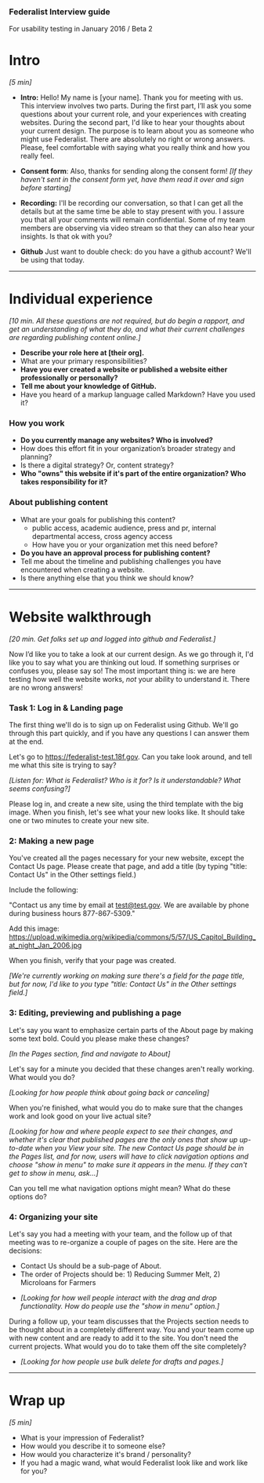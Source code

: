 ### Federalist Interview guide  
For usability testing in January 2016 / Beta 2  

# Intro

*[5 min]*

* **Intro:** Hello! My name is [your name]. Thank you for meeting with us. This interview involves two parts. During the first part, I’ll ask you some questions about your current role, and your experiences with creating websites. During the second part, I'd like to hear your thoughts about your current design. The purpose is to learn about you as someone who might use Federalist. There are absolutely no right or wrong answers. Please, feel comfortable with saying what you really think and how you really feel.

* **Consent form**: Also, thanks for sending along the consent form! *[If they haven't sent in the consent form yet, have them read it over and sign before starting]*

* **Recording:** I'll be recording our conversation, so that I can get all the details but at the same time be able to stay present with you. I assure you that all your comments will remain confidential. Some of my team members are observing via video stream so that they can also hear your insights. Is that ok with you?

* **Github** Just want to double check: do you have a github account? We'll be using that today.

---

# Individual experience

*[10 min. All these questions are not required, but do begin a rapport, and get an understanding of what they do, and what their current challenges are regarding publishing content online.]*

* **Describe your role here at [their org].**  
* What are your primary responsibilities?
* **Have you ever created a website or published a website either professionally or personally?**
* **Tell me about your knowledge of GitHub.**
* Have you heard of a markup language called Markdown? Have you used it?

### How you work

* **Do you currently manage any websites? Who is involved?**
* How does this effort fit in your organization’s broader strategy and planning?
* Is there a digital strategy? Or, content strategy?
* **Who "owns" this website if it's part of the entire organization? Who takes responsibility for it?**

### About publishing content

* What are your goals for publishing this content?
  * public access, academic audience, press and pr, internal departmental access, cross agency access
  * How have you or your organization met this need before?
* **Do you have an approval process for publishing content?**
* Tell me about the timeline and publishing challenges you have encountered when creating a website.
* Is there anything else that you think we should know?


---


# Website walkthrough

*[20 min. Get folks set up and logged into github and Federalist.]*

Now I’d like you to take a look at our current design. As we go through it, I'd like you to say what you are thinking out loud. If something surprises or confuses you, please say so! The most important thing is: we are here testing how well the website works, *not* your ability to understand it. There are no wrong answers!

### Task 1: Log in & Landing page

The first thing we'll do is to sign up on Federalist using Github. We'll go through this part quickly, and if you have any questions I can answer them at the end.

Let's go to https://federalist-test.18f.gov. Can you take look around, and tell me what this site is trying to say?

*[Listen for: What is Federalist?  Who is it for?  Is it understandable? What seems confusing?]*

Please log in, and create a new site, using the third template with the big image. When you finish, let's see what your new looks like. It should take one or two minutes to create your new site.


### 2: Making a new page

You've created all the pages necessary for your new website, except the Contact Us page. Please create that page, and add a title (by typing "title: Contact Us" in the Other settings field.)

Include the following:

"Contact us any time by  email at test@test.gov.
We are available by phone during business hours 877-867-5309."

Add this image: https://upload.wikimedia.org/wikipedia/commons/5/57/US_Capitol_Building_at_night_Jan_2006.jpg

When you finish, verify that your page was created.

*[We're currently working on making sure there's a field for the page title, but for now, I'd like to you type "title: Contact Us" in the Other settings field.]*

### 3: Editing, previewing and publishing a page

Let's say you want to emphasize certain parts of the About page by making some text bold. Could you please make these changes?

*[In the Pages section, find and navigate to About]*

Let's say for a minute you decided that these changes aren't really working. What would you do?

*[Looking for how people think about going back or canceling]*

When you're finished, what would you do to make sure that the changes work and look good on your live actual site?

*[Looking for how and where people expect to see their changes, and whether it's clear that published pages are the only ones that show up up-to-date when you View your site. The new Contact Us page should be in the Pages list, and for now, users will have to click navigation options and choose "show in menu" to make sure it appears in the menu.  If they can't get to show in menu, ask...]*

Can you tell me what navigation options might mean? What do these options do?


### 4: Organizing your site

Let's say you had a meeting with your team, and the follow up of that meeting was to re-organize a couple of pages on the site. Here are the decisions:

- Contact Us should be a sub-page of About.
- The order of Projects should be: 1) Reducing Summer Melt, 2) Microloans for Farmers

* *[Looking for how well people interact with the drag and drop functionality. How do people use the "show in menu" option.]*  

During a follow up, your team discusses that the Projects section needs to be thought about in a completely different way. You and your team come up with new content and are ready to add it to the site. You don't need the current projects. What would you do to take them off the site completely?

* *[Looking for how people use bulk delete for drafts and pages.]*


---


# Wrap up

*[5 min]*

* What is your impression of Federalist?
* How would you describe it to someone else?
* How would you characterize it's brand / personality?
* If you had a magic wand, what would Federalist look like and work like for you?
